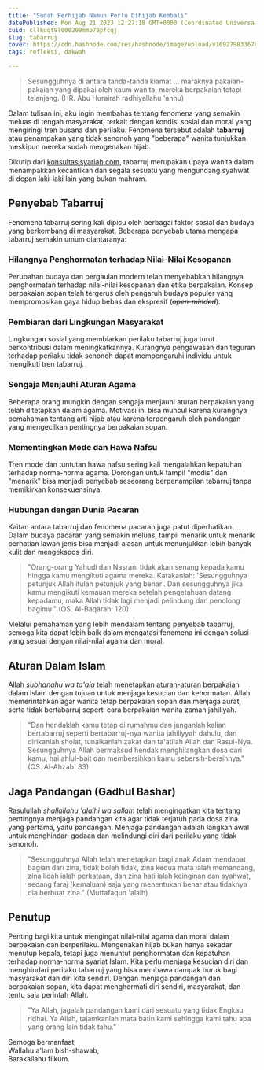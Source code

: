 ```yaml
---
title: "Sudah Berhijab Namun Perlu Dihijab Kembali"
datePublished: Mon Aug 21 2023 12:27:18 GMT+0000 (Coordinated Universal Time)
cuid: cllkuqt9l000209mmb78pfcqj
slug: tabarruj
cover: https://cdn.hashnode.com/res/hashnode/image/upload/v1692798336749/d0c9857f-f75f-42ba-ad42-82cf985b5992.png
tags: refleksi, dakwah

---
```


> Sesungguhnya di antara tanda-tanda kiamat ... maraknya pakaian-pakaian yang dipakai oleh kaum wanita, mereka berpakaian tetapi telanjang. (HR. Abu Hurairah radhiyallahu 'anhu)

Dalam tulisan ini, aku ingin membahas tentang fenomena yang semakin meluas di tengah masyarakat, terkait dengan kondisi sosial dan moral yang mengiringi tren busana dan perilaku. Fenomena tersebut adalah **tabarruj** atau penampakan yang tidak senonoh yang "beberapa" wanita tunjukkan meskipun mereka sudah mengenakan hijab.

Dikutip dari [konsultasisyariah.com](https://konsultasisyariah.com/21494-apa-itu-tabarruj.html), tabarruj merupakan upaya wanita dalam menampakkan kecantikan dan segala sesuatu yang mengundang syahwat di depan laki-laki lain yang bukan mahram.

## Penyebab Tabarruj

Fenomena tabarruj sering kali dipicu oleh berbagai faktor sosial dan budaya yang berkembang di masyarakat. Beberapa penyebab utama mengapa tabarruj semakin umum diantaranya:

### Hilangnya Penghormatan terhadap Nilai-Nilai Kesopanan

Perubahan budaya dan pergaulan modern telah menyebabkan hilangnya penghormatan terhadap nilai-nilai kesopanan dan etika berpakaian. Konsep berpakaian sopan telah tergerus oleh pengaruh budaya populer yang mempromosikan gaya hidup bebas dan ekspresif (*<s>open-minded</s>*).

### Pembiaran dari Lingkungan Masyarakat

Lingkungan sosial yang membiarkan perilaku tabarruj juga turut berkontribusi dalam meningkatkannya. Kurangnya pengawasan dan teguran terhadap perilaku tidak senonoh dapat mempengaruhi individu untuk mengikuti tren tabarruj.

### Sengaja Menjauhi Aturan Agama

Beberapa orang mungkin dengan sengaja menjauhi aturan berpakaian yang telah ditetapkan dalam agama. Motivasi ini bisa muncul karena kurangnya pemahaman tentang arti hijab atau karena terpengaruh oleh pandangan yang mengecilkan pentingnya berpakaian sopan.

### Mementingkan Mode dan Hawa Nafsu

Tren mode dan tuntutan hawa nafsu sering kali mengalahkan kepatuhan terhadap norma-norma agama. Dorongan untuk tampil "modis" dan "menarik" bisa menjadi penyebab seseorang berpenampilan tabarruj tanpa memikirkan konsekuensinya.

### Hubungan dengan Dunia Pacaran

Kaitan antara tabarruj dan fenomena pacaran juga patut diperhatikan. Dalam budaya pacaran yang semakin meluas, tampil menarik untuk menarik perhatian lawan jenis bisa menjadi alasan untuk menunjukkan lebih banyak kulit dan mengekspos diri.

> "Orang-orang Yahudi dan Nasrani tidak akan senang kepada kamu hingga kamu mengikuti agama mereka. Katakanlah: 'Sesungguhnya petunjuk Allah itulah petunjuk yang benar'. Dan sesungguhnya jika kamu mengikuti kemauan mereka setelah pengetahuan datang kepadamu, maka Allah tidak lagi menjadi pelindung dan penolong bagimu." (QS. Al-Baqarah: 120)

Melalui pemahaman yang lebih mendalam tentang penyebab tabarruj, semoga kita dapat lebih baik dalam mengatasi fenomena ini dengan solusi yang sesuai dengan nilai-nilai agama dan moral.

## Aturan Dalam Islam

Allah *subhanahu wa ta'ala* telah menetapkan aturan-aturan berpakaian dalam Islam dengan tujuan untuk menjaga kesucian dan kehormatan. Allah memerintahkan agar wanita tetap berpakaian sopan dan menjaga aurat, serta tidak bertabarruj seperti cara berpakaian wanita zaman jahiliyah.

> "Dan hendaklah kamu tetap di rumahmu dan janganlah kalian bertabarruj seperti bertabarruj-nya wanita jahiliyyah dahulu, dan dirikanlah sholat, tunaikanlah zakat dan ta'atilah Allah dan Rasul-Nya. Sesungguhnya Allah bermaksud hendak menghilangkan dosa dari kamu, hai ahlul-bait dan membersihkan kamu sebersih-bersihnya." (QS. Al-Ahzab: 33)

## Jaga Pandangan (Gadhul Bashar)

Rasulullah *shallallahu 'alaihi wa sallam* telah mengingatkan kita tentang pentingnya menjaga pandangan kita agar tidak terjatuh pada dosa zina yang pertama, yaitu pandangan. Menjaga pandangan adalah langkah awal untuk menghindari godaan dan melindungi diri dari perilaku yang tidak senonoh.

> "Sesungguhnya Allah telah menetapkan bagi anak Adam mendapat bagian dari zina, tidak boleh tidak, zina kedua mata ialah memandang, zina lidah ialah perkataan, dan zina hati ialah keinginan dan syahwat, sedang faraj (kemaluan) saja yang menentukan benar atau tidaknya dia berbuat zina." (Muttafaqun 'alaih)

## Penutup

Penting bagi kita untuk mengingat nilai-nilai agama dan moral dalam berpakaian dan berperilaku. Mengenakan hijab bukan hanya sekadar menutup kepala, tetapi juga menuntut penghormatan dan kepatuhan terhadap norma-norma syariat Islam. Kita perlu menjaga kesucian diri dan menghindari perilaku tabarruj yang bisa membawa dampak buruk bagi masyarakat dan diri kita sendiri. Dengan menjaga pandangan dan berpakaian sopan, kita dapat menghormati diri sendiri, masyarakat, dan tentu saja perintah Allah.

> "Ya Allah, jagalah pandangan kami dari sesuatu yang tidak Engkau ridhai. Ya Allah, tajamkanlah mata batin kami sehingga kami tahu apa yang orang lain tidak tahu."

Semoga bermanfaat,  
Wallahu a'lam bish-shawab,  
Barakallahu fiikum.